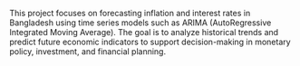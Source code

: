 This project focuses on forecasting inflation and interest rates in Bangladesh using time series models such as ARIMA (AutoRegressive Integrated Moving Average). The goal is to analyze historical trends and predict future economic indicators to support decision-making in monetary policy, investment, and financial planning.

